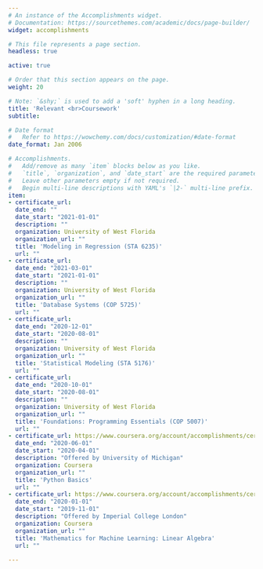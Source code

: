 ```yaml
---
# An instance of the Accomplishments widget.
# Documentation: https://sourcethemes.com/academic/docs/page-builder/
widget: accomplishments

# This file represents a page section.
headless: true

active: true 

# Order that this section appears on the page.
weight: 20

# Note: `&shy;` is used to add a 'soft' hyphen in a long heading.
title: 'Relevant <br>Coursework'
subtitle:

# Date format
#   Refer to https://wowchemy.com/docs/customization/#date-format
date_format: Jan 2006

# Accomplishments.
#   Add/remove as many `item` blocks below as you like.
#   `title`, `organization`, and `date_start` are the required parameters.
#   Leave other parameters empty if not required.
#   Begin multi-line descriptions with YAML's `|2-` multi-line prefix.
item:
- certificate_url:
  date_end: ""
  date_start: "2021-01-01"
  description: ""
  organization: University of West Florida
  organization_url: ""
  title: 'Modeling in Regression (STA 6235)'
  url: ""
- certificate_url:
  date_end: "2021-03-01"
  date_start: "2021-01-01"
  description: ""
  organization: University of West Florida
  organization_url: ""
  title: 'Database Systems (COP 5725)'
  url: ""
- certificate_url:
  date_end: "2020-12-01"
  date_start: "2020-08-01"
  description: ""
  organization: University of West Florida
  organization_url: ""
  title: 'Statistical Modeling (STA 5176)'
  url: ""
- certificate_url:
  date_end: "2020-10-01"
  date_start: "2020-08-01"
  description: ""
  organization: University of West Florida
  organization_url: ""
  title: 'Foundations: Programming Essentials (COP 5007)'
  url: ""
- certificate_url: https://www.coursera.org/account/accomplishments/certificate/YE7L5Q2UXQ3F
  date_end: "2020-06-01"
  date_start: "2020-04-01"
  description: "Offered by University of Michigan"
  organization: Coursera
  organization_url: ""
  title: 'Python Basics'
  url: ""
- certificate_url: https://www.coursera.org/account/accomplishments/certificate/9PHJ4HKYSBSF
  date_end: "2020-01-01"
  date_start: "2019-11-01"
  description: "Offered by Imperial College London"
  organization: Coursera
  organization_url: ""
  title: 'Mathematics for Machine Learning: Linear Algebra'
  url: ""
  
---
```

  
